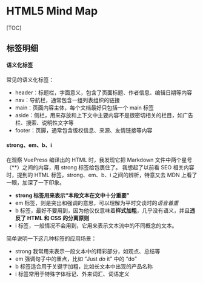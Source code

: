 # HTML5 Mind Map

[TOC]

## 标签明细

#### 语义化标签

常见的语义化标签：

* header：标题栏，字面意义，包含了页面标题、作者信息、编辑日期等内容
* nav：导航栏，通常包含一组列表组织的链接
* main：页面内容主体，每个文档最好只包括一个 main 标签
* aside：侧栏，用来存放和上下文中主要内容不是很密切相关的栏目，如广告栏、搜索、说明性文字等
* footer：页脚，通常包含版权信息、来源、友情链接等内容

#### strong、em、b、i

在观察 VuePress 编译出的 HTML 时，我发现它把 Markdown 文件中两个星号 （**）之间的内容，用 strong 标签给包裹住了。
我想起了以前看 SEO 相关内容时，提到的 HTML 标签，strong、em、b、i 之间的辨析，特意又去 MDN 上看了一眼，加深了一下印象。

* **strong 标签用来表示“本段文本在文中十分重要”**
* em 标签，则是突出和强调的意思，可以理解为平时交谈时的<em>语音着重</em>
* b 标签，最好不要用到，因为他仅仅意味着<b>样式加粗</b>，几乎没有语义，并且**违反了 HTML 和 CSS 的分离原则**
* i 标签，一般情况不会用到，它用来表示文本流中的不同概念的文本。

简单说明一下这几种标签的应用场景：

* strong 我常用来表示一段文本中的精彩部分，如观点、总结等
* em 强调句子中的重点，比如 “Just <em>do</em> it” 中的 “do”
* b 标签适合用于关键字加粗，比如长文本中出现的产品名称
* i 标签常用于特殊字体标记、外来词汇、词语定义
